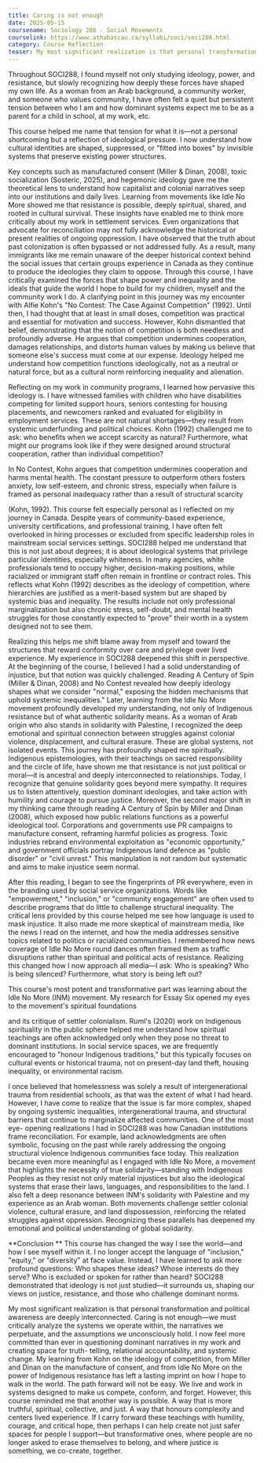 ```yaml
---
title: Caring is not enough
date: 2025-05-15
coursename: Sociology 288 - Social Movements
courselink: https://www.athabascau.ca/syllabi/soci/soci288.html
category: Course Reflection
teaser: My most significant realization is that personal transformation and political awareness are deeply interconnected. Caring is not enough—we must critically analyze the systems we operate within, the narratives we perpetuate, and the assumptions we unconsciously hold. I now feel more committed than ever in questioning dominant narratives in my work and creating space for truth-telling, relational accountability, and systemic change.
---
```


Throughout SOCI288, I found myself not only studying ideology, power, and resistance, but 
slowly recognizing how deeply these forces have shaped my own life. As a woman from an Arab
background, a community worker, and someone who values community, I have often felt a quiet 
but persistent tension between who I am and how dominant systems expect me to be as a parent 
for a child in school, at my work, etc.

This course helped me name that tension for what it is—not a personal shortcoming but a 
reflection of ideological pressure. I now understand how cultural identities are shaped, 
suppressed, or "fitted into boxes" by invisible systems that preserve existing power structures.

Key concepts such as manufactured consent (Miller & Dinan, 2008), toxic socialization 
(Sosteric, 2025), and hegemonic ideology gave me the theoretical lens to understand how 
capitalist and colonial narratives seep into our institutions and daily lives. Learning from 
movements like Idle No More showed me that resistance is possible, deeply spiritual, shared, and
rooted in cultural survival. These insights have enabled me to think more critically about my 
work in settlement services. Even organizations that advocate for reconciliation may not fully 
acknowledge the historical or present realities of ongoing oppression. I have observed that the 
truth about past colonization is often bypassed or not addressed fully. As a result, many 
immigrants like me remain unaware of the deeper historical context behind the social issues that 
certain groups experience in Canada as they continue to produce the ideologies they claim to 
oppose. Through this course, I have critically examined the forces that shape power and 
inequality and the ideals that guide the world I hope to build for my children, myself and the 
community work I do. A clarifying point in this journey was my encounter with Alfie Kohn's "No
Contest: The Case Against Competition" (1992). Until then, I had thought that at least in small 
doses, competition was practical and essential for motivation and success. However, Kohn 
dismantled that belief, demonstrating that the notion of competition is both needless and 
profoundly adverse. He argues that competition undermines cooperation, damages relationships, 
and distorts human values by making us believe that someone else's success must come at our 
expense. Ideology helped me understand how competition functions ideologically, not as a 
neutral or natural force, but as a cultural norm reinforcing inequality and alienation. 

Reflecting on my work in community programs, I learned how pervasive this ideology is. I have 
witnessed families with children who have disabilities competing for limited support hours, 
seniors  contesting for housing placements, and newcomers ranked and evaluated for eligibility in 
employment services. These are not natural shortages—they result from systemic underfunding 
and political choices. Kohn (1992) challenged me to ask: who benefits when we accept scarcity 
as natural? Furthermore, what might our programs look like if they were designed around 
structural cooperation, rather than individual competition?

In No Contest, Kohn argues that competition undermines cooperation and harms mental health. 
The constant pressure to outperform others fosters anxiety, low self-esteem, and chronic stress, 
especially when failure is framed as personal inadequacy rather than a result of structural scarcity

(Kohn, 1992). This course felt especially personal as I reflected on my journey in Canada. 
Despite years of community-based experience, university certifications, and professional 
training, I have often felt overlooked in hiring processes or excluded from specific leadership 
roles in mainstream social services settings. SOCI288 helped me understand that this is not just 
about degrees; it is about ideological systems that privilege particular identities, especially 
whiteness. In many agencies, white professionals tend to occupy higher, decision-making 
positions, while racialized or immigrant staff often remain in frontline or contract roles. This 
reflects what Kohn (1992) describes as the ideology of competition, where hierarchies are 
justified as a merit-based system but are shaped by systemic bias and inequality. The results 
include not only professional marginalization but also chronic stress, self-doubt, and mental 
health struggles for those constantly expected to "prove" their worth in a system designed not to 
see them.

Realizing this helps me shift blame away from myself and toward the structures that reward 
conformity over care and privilege over lived experience. My experience in SOCI288 deepened 
this shift in perspective. At the beginning of the course, I believed I had a solid understanding of 
injustice, but that notion was quickly challenged. Reading A Century of Spin (Miller & Dinan, 
2008) and No Contest revealed how deeply ideology shapes what we consider "normal," 
exposing the hidden mechanisms that uphold systemic inequalities." Later, learning from the Idle
No More movement profoundly developed my understanding, not only of Indigenous resistance 
but of what authentic solidarity means. As a woman of Arab origin who also stands in solidarity 
with Palestine, I recognized the deep emotional and spiritual connection between struggles 
against colonial violence, displacement, and cultural erasure. These are global systems, not 
isolated events. This journey has profoundly shaped me spiritually. Indigenous epistemologies, 
with their teachings on sacred responsibility and the circle of life, have shown me that resistance 
is not just political or moral—it is ancestral and deeply interconnected to relationships. Today, I 
recognize that genuine solidarity goes beyond mere sympathy. It requires us to listen attentively, 
question dominant ideologies, and take action with humility and courage to pursue justice. 
Moreover, the second major shift in my thinking came through reading A Century of Spin by 
Miller and Dinan (2008), which exposed how public relations functions as a powerful ideological
tool. Corporations and governments use PR campaigns to manufacture consent, reframing 
harmful policies as progress. Toxic industries rebrand environmental exploitation as "economic 
opportunity," and government officials portray Indigenous land defence as "public disorder" or 
"civil unrest." This manipulation is not random but systematic and aims to make injustice seem 
normal.

After this reading, I began to see the fingerprints of PR everywhere, even in the branding used by
social service organizations. Words like "empowerment," "inclusion," or "community 
engagement" are often used to describe programs that do little to challenge structural inequality. 
The critical lens provided by this course helped me see how language is used to mask injustice. It
also made me more skeptical of mainstream media, like the news I read on the internet, and how 
the media addresses sensitive topics related to politics or racialized communities.
I remembered how news coverage of Idle No More round dances often framed them as traffic 
disruptions rather than spiritual and political acts of resistance. Realizing this changed how I now
approach all media—I ask: Who is speaking? Who is being silenced? Furthermore, what story is 
being left out? 

This course's most potent and transformative part was learning about the Idle No More (INM) 
movement. My research for Essay Six opened my eyes to the movement's spiritual foundations 

and its critique of settler colonialism. Ruml's (2020) work on Indigenous spirituality in the public
sphere helped me understand how spiritual teachings are often acknowledged only when they 
pose no threat to dominant institutions. In social service spaces, we are frequently encouraged to 
"honour Indigenous traditions," but this typically focuses on cultural events or historical trauma, 
not on present-day land theft, housing inequality, or environmental racism.

I once believed that homelessness was solely a result of intergenerational trauma from residential
schools, as that was the extent of what I had heard. However, I have come to realize that the issue
is far more complex, shaped by ongoing systemic inequalities, intergenerational trauma, and 
structural barriers that continue to marginalize affected communities. One of the most eye-
opening realizations I had in SOCI288 was how Canadian institutions frame reconciliation. For 
example, land acknowledgments are often symbolic, focusing on the past while rarely addressing
the ongoing structural violence Indigenous communities face today. This realization became 
even more meaningful as I engaged with Idle No More, a movement that highlights the necessity
of true solidarity—standing with Indigenous Peoples as they resist not only material injustices 
but also the ideological systems that erase their laws, languages, and responsibilities to the land.
I also felt a deep resonance between INM's solidarity with Palestine and my experience as an 
Arab woman. Both movements challenge settler colonial violence, cultural erasure, and land 
dispossession, reinforcing the related struggles against oppression. Recognizing these parallels 
has deepened my emotional and political understanding of global solidarity.

**Conclusion
**
This course has changed the way I see the world—and how I see myself within it. I no longer 
accept the language of "inclusion," "equity," or "diversity" at face value. Instead, I have learned 
to ask more profound questions: Who shapes these ideas? Whose interests do they serve? Who is 
excluded or spoken for rather than heard? SOCI288 demonstrated that ideology is not just 
studied—it surrounds us, shaping our views on justice, resistance, and those who challenge 
dominant norms.

My most significant realization is that personal transformation and political awareness are deeply
interconnected. Caring is not enough—we must critically analyze the systems we operate within,
the narratives we perpetuate, and the assumptions we unconsciously hold. I now feel more 
committed than ever in questioning dominant narratives in my work and creating space for truth-
telling, relational accountability, and systemic change. My learning from Kohn on the ideology 
of competition, from Miller and Dinan on the manufacture of consent, and from Idle No More on
the power of Indigenous resistance has left a lasting imprint on how I hope to walk in the world. 
The path forward will not be easy. We live and work in systems designed to make us compete, 
conform, and forget. However, this course reminded me that another way is possible. A way that 
is more truthful, spiritual, collective, and just. A way that honours complexity and centers lived 
experience. If I carry forward these teachings with humility, courage, and critical hope, then 
perhaps I can help create not just safer spaces for people I support—but transformative ones, 
where people are no longer asked to erase themselves to belong, and where justice is something, 
we co-create, together.

